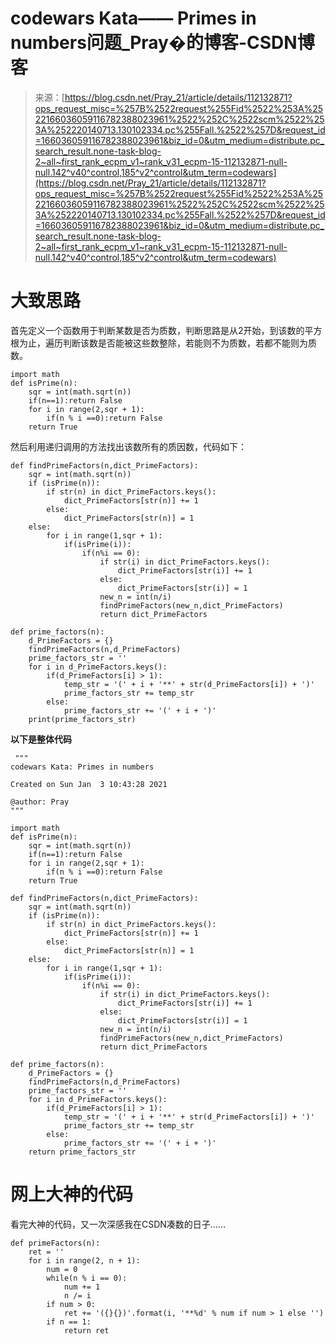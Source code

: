 <!--yml
category: codewars
date: 2022-08-13 11:41:31
-->

# codewars Kata—— Primes in numbers问题_Pray�的博客-CSDN博客

> 来源：[https://blog.csdn.net/Pray_21/article/details/112132871?ops_request_misc=%257B%2522request%255Fid%2522%253A%2522166036059116782388023961%2522%252C%2522scm%2522%253A%252220140713.130102334.pc%255Fall.%2522%257D&request_id=166036059116782388023961&biz_id=0&utm_medium=distribute.pc_search_result.none-task-blog-2~all~first_rank_ecpm_v1~rank_v31_ecpm-15-112132871-null-null.142^v40^control,185^v2^control&utm_term=codewars](https://blog.csdn.net/Pray_21/article/details/112132871?ops_request_misc=%257B%2522request%255Fid%2522%253A%2522166036059116782388023961%2522%252C%2522scm%2522%253A%252220140713.130102334.pc%255Fall.%2522%257D&request_id=166036059116782388023961&biz_id=0&utm_medium=distribute.pc_search_result.none-task-blog-2~all~first_rank_ecpm_v1~rank_v31_ecpm-15-112132871-null-null.142^v40^control,185^v2^control&utm_term=codewars)

# 大致思路

首先定义一个函数用于判断某数是否为质数，判断思路是从2开始，到该数的平方根为止，遍历判断该数是否能被这些数整除，若能则不为质数，若都不能则为质数。

```
import math
def isPrime(n):
    sqr = int(math.sqrt(n))                                 
    if(n==1):return False                                   
    for i in range(2,sqr + 1):
        if(n % i ==0):return False                          
    return True 
```

然后利用递归调用的方法找出该数所有的质因数，代码如下：

```
def findPrimeFactors(n,dict_PrimeFactors):                  
    sqr = int(math.sqrt(n))
    if (isPrime(n)):                                        
        if str(n) in dict_PrimeFactors.keys():
            dict_PrimeFactors[str(n)] += 1
        else:
            dict_PrimeFactors[str(n)] = 1
    else:                                                   
        for i in range(1,sqr + 1):
            if(isPrime(i)):
                if(n%i == 0):
                    if str(i) in dict_PrimeFactors.keys():
                        dict_PrimeFactors[str(i)] += 1
                    else:
                        dict_PrimeFactors[str(i)] = 1
                    new_n = int(n/i)
                    findPrimeFactors(new_n,dict_PrimeFactors)
                    return dict_PrimeFactors

def prime_factors(n):                                       
    d_PrimeFactors = {}
    findPrimeFactors(n,d_PrimeFactors)
    prime_factors_str = ''
    for i in d_PrimeFactors.keys():
        if(d_PrimeFactors[i] > 1):
            temp_str = '(' + i + '**' + str(d_PrimeFactors[i]) + ')'
            prime_factors_str += temp_str
        else:
            prime_factors_str += '(' + i + ')'
    print(prime_factors_str) 
```

**以下是整体代码**

```
 """
codewars Kata: Primes in numbers

Created on Sun Jan  3 10:43:28 2021

@author: Pray
"""

import math
def isPrime(n):
    sqr = int(math.sqrt(n))                                 
    if(n==1):return False                                   
    for i in range(2,sqr + 1):
        if(n % i ==0):return False                          
    return True                                             

def findPrimeFactors(n,dict_PrimeFactors):                  
    sqr = int(math.sqrt(n))
    if (isPrime(n)):                                        
        if str(n) in dict_PrimeFactors.keys():
            dict_PrimeFactors[str(n)] += 1
        else:
            dict_PrimeFactors[str(n)] = 1
    else:                                                   
        for i in range(1,sqr + 1):
            if(isPrime(i)):
                if(n%i == 0):
                    if str(i) in dict_PrimeFactors.keys():
                        dict_PrimeFactors[str(i)] += 1
                    else:
                        dict_PrimeFactors[str(i)] = 1
                    new_n = int(n/i)
                    findPrimeFactors(new_n,dict_PrimeFactors)
                    return dict_PrimeFactors

def prime_factors(n):                                       
    d_PrimeFactors = {}
    findPrimeFactors(n,d_PrimeFactors)
    prime_factors_str = ''
    for i in d_PrimeFactors.keys():
        if(d_PrimeFactors[i] > 1):
            temp_str = '(' + i + '**' + str(d_PrimeFactors[i]) + ')'
            prime_factors_str += temp_str
        else:
            prime_factors_str += '(' + i + ')'
    return prime_factors_str 
```

# 网上大神的代码

看完大神的代码，又一次深感我在CSDN凑数的日子……

```
def primeFactors(n):
    ret = ''
    for i in range(2, n + 1):
        num = 0
        while(n % i == 0):
            num += 1
            n /= i
        if num > 0:
            ret += '({}{})'.format(i, '**%d' % num if num > 1 else '')
        if n == 1:
            return ret 
```